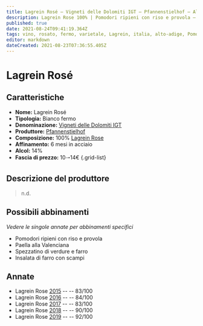 ```yaml
---
title: Lagrein Rosé – Vigneti delle Dolomiti IGT – Pfannenstielhof – Alto-Adige (IT) – 10🠒14€ – 2★-5★
description: Lagrein Rose 100% | Pomodori ripieni con riso e provola – Paella alla Valenciana – Spezzatino di verdure e farro – Insalata di farro con scampi
published: true
date: 2021-08-24T09:41:19.364Z
tags: vino, rosato, fermo, varietale, Lagrein, italia, alto-adige, Pomodori ripieni con riso e provola, Paella alla Valenciana, Spezzatino di verdure e farro, Insalata di farro con scampi, 10🠒14€, 5 stelle
editor: markdown
dateCreated: 2021-08-23T07:36:55.405Z
---
```


# Lagrein Rosé

## Caratteristiche
- **Nome:** Lagrein Rosé
- **Tipologia:** Bianco fermo 
- **Denominazione:** [Vigneti delle Dolomiti IGT](/denominazioni/Italia/Alto-Adige/IGT/Vigneti-delle-Dolomiti)
- **Produttore:** [Pfannenstielhof](/produttori/Italia/Alto-Adige/Pfannenstielhof) 
- **Composizione:** 100% [Lagrein Rose](/vitigni/Germania/bacca-nera/lagrein)
- **Affinamento:** 6 mesi in acciaio
- **Alcol:** 14%
- **Fascia di prezzo:** 10🠒14€
{.grid-list}

## Descrizione del produttore

> n.d.


## Possibili abbinamenti
*Vedere le singole annate per abbinamenti specifici*

- Pomodori ripieni con riso e provola
- Paella alla Valenciana 
- Spezzatino di verdure e farro
- Insalata di farro con scampi

## Annate
- Lagrein Rose [2015](/vini/Italia/Alto-Adige/Pfannenstielhof/Lagrein-Rose/2015) -- <span class="star-2"></span> -- 83/100
- Lagrein Rose [2016](/vini/Italia/Alto-Adige/Pfannenstielhof/Lagrein-Rose/2016) -- <span class="star-2"></span> -- 84/100
- Lagrein Rose [2017](/vini/Italia/Alto-Adige/Pfannenstielhof/Lagrein-Rose/2017) -- <span class="star-2"></span> -- 83/100 
- Lagrein Rose [2018](/vini/Italia/Alto-Adige/Pfannenstielhof/Lagrein-Rose/2018) -- <span class="star-4"></span> -- 90/100
- Lagrein Rose [2019](/vini/Italia/Alto-Adige/Pfannenstielhof/Lagrein-Rose/2019) -- <span class="star-5"></span> -- 92/100 
 